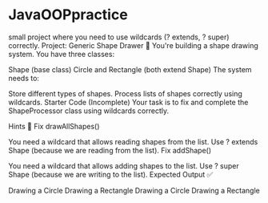 # JavaOOPpractice
small project where you need to use wildcards (? extends, ? super) correctly.
Project: Generic Shape Drawer 🎨
You're building a shape drawing system. You have three classes:

Shape (base class)
Circle and Rectangle (both extend Shape)
The system needs to:

Store different types of shapes.
Process lists of shapes correctly using wildcards.
Starter Code (Incomplete)
Your task is to fix and complete the ShapeProcessor class using wildcards correctly.

Hints 🧐
Fix drawAllShapes()

You need a wildcard that allows reading shapes from the list.
Use ? extends Shape (because we are reading from the list).
Fix addShape()

You need a wildcard that allows adding shapes to the list.
Use ? super Shape (because we are writing to the list).
Expected Output ✅

Drawing a Circle
Drawing a Rectangle
Drawing a Circle
Drawing a Rectangle
